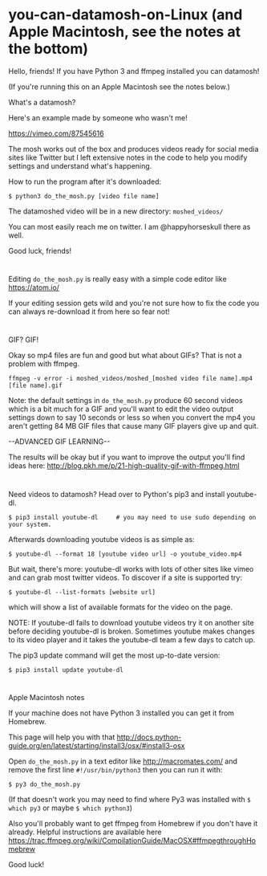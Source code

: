 # you-can-datamosh-on-Linux (and Apple Macintosh, see the notes at the bottom)

Hello, friends! If you have Python 3 and ffmpeg installed you can datamosh!

(If you're running this on an Apple Macintosh see the notes below.)

What's a datamosh?

Here's an example made by someone who wasn't me!

https://vimeo.com/87545616

The mosh works out of the box and produces videos ready for social media sites like Twitter but I left extensive notes in the code to help you modify settings and understand what's happening.

How to run the program after it's downloaded:

`$ python3 do_the_mosh.py [video file name]`
  
The datamoshed video will be in a new directory: `moshed_videos/`

You can most easily reach me on twitter. I am @happyhorseskull there as well.

Good luck, friends!

#

Editing `do_the_mosh.py` is really easy with a simple code editor like https://atom.io/

If your editing session gets wild and you're not sure how to fix the code you can always re-download it from here so fear not!

#

GIF? GIF!

Okay so mp4 files are fun and good but what about GIFs? That is not a problem with ffmpeg.

`ffmpeg -v error -i moshed_videos/moshed_[moshed video file name].mp4 [file name].gif`

Note: the default settings in `do_the_mosh.py` produce 60 second videos which is a bit much for a GIF and you'll want to edit the video output settings down to say 10 seconds or less so when you convert the mp4 you aren't getting 84 MB GIF files that cause many GIF players give up and quit.


--ADVANCED GIF LEARNING--

The results will be okay but if you want to improve the output you'll find ideas here: http://blog.pkh.me/p/21-high-quality-gif-with-ffmpeg.html

#

Need videos to datamosh? Head over to Python's pip3 and install youtube-dl.

`$ pip3 install youtube-dl     # you may need to use sudo depending on your system.`
  
Afterwards downloading youtube videos is as simple as:

`$ youtube-dl --format 18 [youtube video url] -o youtube_video.mp4`

But wait, there's more: youtube-dl works with lots of other sites like vimeo and can grab most twitter videos.
To discover if a site is supported try:

`$ youtube-dl --list-formats [website url]`
  
which will show a list of available formats for the video on the page.

NOTE: If youtube-dl fails to download youtube videos try it on another site before deciding youtube-dl is broken.
Sometimes youtube makes changes to its video player and it takes the youtube-dl team a few days to catch up.

The pip3 update command will get the most up-to-date version:

`$ pip3 install update youtube-dl`

#
Apple Macintosh notes

If your machine does not have Python 3 installed you can get it from Homebrew.

This page will help you with that http://docs.python-guide.org/en/latest/starting/install3/osx/#install3-osx

Open `do_the_mosh.py` in a text editor like http://macromates.com/ and remove the first line `#!/usr/bin/python3` then you can run it with:

`$ py3 do_the_mosh.py`

(If that doesn't work you may need to find where Py3 was installed with `$ which py3` or maybe `$ which python3`)

Also you'll probably want to get ffmpeg from Homebrew if you don't have it already. Helpful instructions are available here https://trac.ffmpeg.org/wiki/CompilationGuide/MacOSX#ffmpegthroughHomebrew

Good luck!
